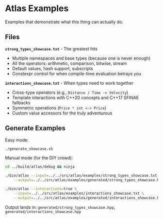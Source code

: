 # Atlas Examples

Examples that demonstrate what this thing can actually do.

## Files

**`strong_types_showcase.txt`** - The greatest hits
- Multiple namespaces and base types (because one is never enough)
- All the operators: arithmetic, comparison, bitwise, stream
- Default values, hash support, subscripts
- Constexpr control for when compile-time evaluation betrays you

**`interactions_showcase.txt`** - When types need to work together
- Cross-type operators (e.g., `Distance / Time -> Velocity`)
- Template interactions with C++20 concepts and C++17 SFINAE fallbacks
- Symmetric operations (`Price * int <-> Price`)
- Custom value accessors for the truly adventurous

## Generate Examples

Easy mode:
```bash
./generate_showcase.sh
```

Manual mode (for the DIY crowd):
```bash
cd ../build/atlas/debug && ninja

./bin/atlas --input=../../src/atlas/examples/strong_types_showcase.txt \
    --output=../../src/atlas/examples/generated/strong_types_showcase.hpp

./bin/atlas --interactions=true \
    --input=../../src/atlas/examples/interactions_showcase.txt \
    --output=../../src/atlas/examples/generated/interactions_showcase.hpp
```

Output lands in: `generated/strong_types_showcase.hpp`, `generated/interactions_showcase.hpp`